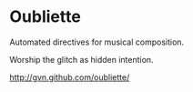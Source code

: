 # Oubliette

Automated directives for musical composition.

Worship the glitch as hidden intention.

http://gvn.github.com/oubliette/
